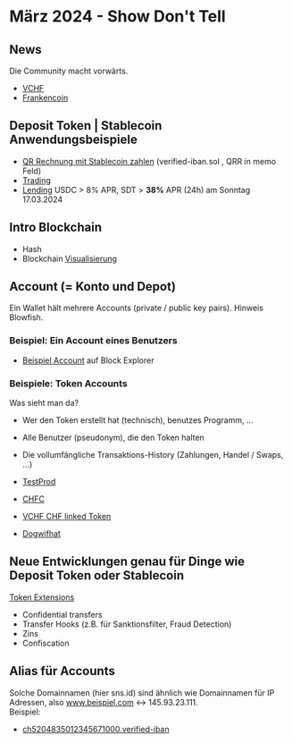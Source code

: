 # März 2024 - Show Don't Tell

## News
Die Community macht vorwärts.
- [VCHF](https://vnx.li/vchf/)
- [Frankencoin](https://www.frankencoin.com/)

## Deposit Token | Stablecoin Anwendungsbeispiele
- [QR Rechnung mit Stablecoin zahlen](https://app.gbits.io/) (verified-iban.sol , QRR in memo Feld)
- [Trading](https://pro.prism.ag/)
- [Lending](https://solend.fi/dashboard) USDC > 8% APR, SDT > **38%** APR (24h) am Sonntag 17.03.2024

## Intro Blockchain
- Hash
- Blockchain
[Visualisierung](https://blockchains.web-lab.at/bc-demos/blockchain/blockchain.html)

## Account (= Konto und Depot)
Ein Wallet hält mehrere Accounts (private / public key pairs).
Hinweis Blowfish.

### Beispiel: Ein Account eines Benutzers
- [Beispiel Account](https://solscan.io/account/JBL2idfXZJpsaErVMYRut8fDdwXntJD7fUNJpnaUCmS6) auf Block Explorer

### Beispiele: Token Accounts
Was sieht man da?
- Wer den Token erstellt hat (technisch), benutzes Programm, ...
- Alle Benutzer (pseudonym), die den Token halten 
- Die vollumfängliche Transaktions-History (Zahlungen, Handel / Swaps, ...)

- [TestProd](https://solscan.io/token/FyzU9ZUUgwndFMYZjLCLZwCiFZ3Y8aknvtWKgTx7Wz1M)
- [CHFC](https://solscan.io/token/zbWjn4dSFe5R5fmzqNi5UUi9cppLxvxxpDKFHnURA5k)
- [VCHF CHF linked Token](https://solscan.io/token/AhhdRu5YZdjVkKR3wbnUDaymVQL2ucjMQ63sZ3LFHsch)
- [Dogwifhat](https://solscan.io/token/EKpQGSJtjMFqKZ9KQanSqYXRcF8fBopzLHYxdM65zcjm)

## Neue Entwicklungen genau für Dinge wie Deposit Token oder Stablecoin
[Token Extensions](https://solana.com/de/solutions/token-extensions)
- Confidential transfers
- Transfer Hooks (z.B. für Sanktionsfilter, Fraud Detection)
- Zins
- Confiscation

## Alias für Accounts 
Solche Domainnamen (hier sns.id) sind ähnlich wie Domainnamen für IP Adressen, also www.beispiel.com <-> 145.93.23.111.  
Beispiel:  
- [ch5204835012345671000.verified-iban](https://www.sns.id/domain?domain=ch5204835012345671000.verified-iban)
